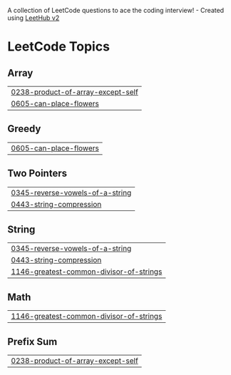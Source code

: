 A collection of LeetCode questions to ace the coding interview! - Created using [LeetHub v2](https://github.com/arunbhardwaj/LeetHub-2.0)
<!---LeetCode Topics Start-->
# LeetCode Topics
## Array
|  |
| ------- |
| [0238-product-of-array-except-self](https://github.com/ankitrosh/leetcode_75/tree/master/0238-product-of-array-except-self) |
| [0605-can-place-flowers](https://github.com/ankitrosh/leetcode_75/tree/master/0605-can-place-flowers) |
## Greedy
|  |
| ------- |
| [0605-can-place-flowers](https://github.com/ankitrosh/leetcode_75/tree/master/0605-can-place-flowers) |
## Two Pointers
|  |
| ------- |
| [0345-reverse-vowels-of-a-string](https://github.com/ankitrosh/leetcode_75/tree/master/0345-reverse-vowels-of-a-string) |
| [0443-string-compression](https://github.com/ankitrosh/leetcode_75/tree/master/0443-string-compression) |
## String
|  |
| ------- |
| [0345-reverse-vowels-of-a-string](https://github.com/ankitrosh/leetcode_75/tree/master/0345-reverse-vowels-of-a-string) |
| [0443-string-compression](https://github.com/ankitrosh/leetcode_75/tree/master/0443-string-compression) |
| [1146-greatest-common-divisor-of-strings](https://github.com/ankitrosh/leetcode_75/tree/master/1146-greatest-common-divisor-of-strings) |
## Math
|  |
| ------- |
| [1146-greatest-common-divisor-of-strings](https://github.com/ankitrosh/leetcode_75/tree/master/1146-greatest-common-divisor-of-strings) |
## Prefix Sum
|  |
| ------- |
| [0238-product-of-array-except-self](https://github.com/ankitrosh/leetcode_75/tree/master/0238-product-of-array-except-self) |
<!---LeetCode Topics End-->